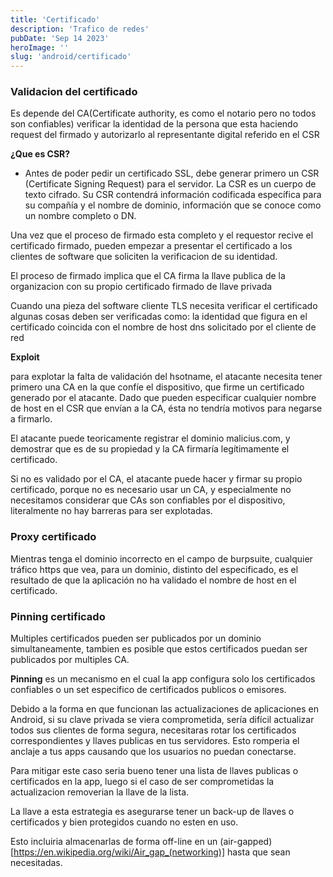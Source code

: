 ```yaml
---
title: 'Certificado'
description: 'Trafico de redes'
pubDate: 'Sep 14 2023'
heroImage: ''
slug: 'android/certificado'
---
```


### Validacion del certificado

Es depende del CA(Certificate authority, es como el notario pero no todos son confiables) verificar la identidad de la persona que esta haciendo request del firmado y autorizarlo al representante digital referido en el CSR

**¿Que es CSR?**

- Antes de poder pedir un certificado SSL, debe generar primero un CSR (Certificate Signing Request) para el servidor. La CSR es un cuerpo de texto cifrado. Su CSR contendrá información codificada específica para su compañía y el nombre de dominio, información que se conoce como un nombre completo o DN.

Una vez que el proceso de firmado esta completo y el requestor recive el certificado firmado, pueden empezar a presentar el certificado a los clientes de software que soliciten la verificacion de su identidad.

El proceso de firmado implica que el CA firma la llave publica de la organizacion con su propio certificado firmado de llave privada

Cuando una pieza del software cliente TLS necesita verificar el certificado algunas cosas deben ser verificadas como: la identidad que figura en el certificado coincida con el nombre de host dns solicitado por el cliente de red

**Exploit**

para explotar la falta de validación del hsotname, el atacante necesita tener primero una CA en la que confíe el dispositivo, que firme un certificado generado por el atacante. Dado que pueden especificar cualquier nombre de host en el CSR que envían a la CA, ésta no tendría motivos para negarse a firmarlo.

El atacante puede teoricamente registrar el dominio malicius.com, y demostrar que es de su propiedad y la CA firmaría legítimamente el certificado.

Si no es validado por el CA, el atacante puede hacer y firmar su propio certificado, porque no es necesario usar un CA, y especialmente no necesitamos considerar que CAs son confiables por el dispositivo, literalmente no hay barreras para ser explotadas.

### Proxy certificado

Mientras tenga el dominio incorrecto en el campo de burpsuite, cualquier tráfico https que vea, para un dominio, distinto del especificado, es el resultado de que la aplicación no ha validado el nombre de host en el certificado.

### Pinning certificado

Multiples certificados pueden ser publicados por un dominio simultaneamente, tambien es posible que estos certificados puedan ser publicados por multiples CA.

**Pinning** es un mecanismo en el cual la app configura solo los certificados confiables o un set especifico de certificados publicos o emisores.

Debido a la forma en que funcionan las actualizaciones de aplicaciones en Android, si su clave privada se viera comprometida, sería difícil actualizar todos sus clientes de forma segura, necesitaras rotar los certificados correspondientes y llaves publicas en tus servidores. Esto romperia el anclaje a tus apps causando que los usuarios no puedan conectarse.

Para mitigar este caso seria bueno tener una lista de llaves publicas o certificados en la app, luego si el caso de ser comprometidas la actualizacion removerian la llave de la lista.

La llave a esta estrategia es asegurarse tener un back-up de llaves o certificados y bien protegidos cuando no esten en uso.

Esto incluiria almacenarlas de forma off-line en un (air-gapped)[https://en.wikipedia.org/wiki/Air_gap_(networking)] hasta que sean necesitadas.
